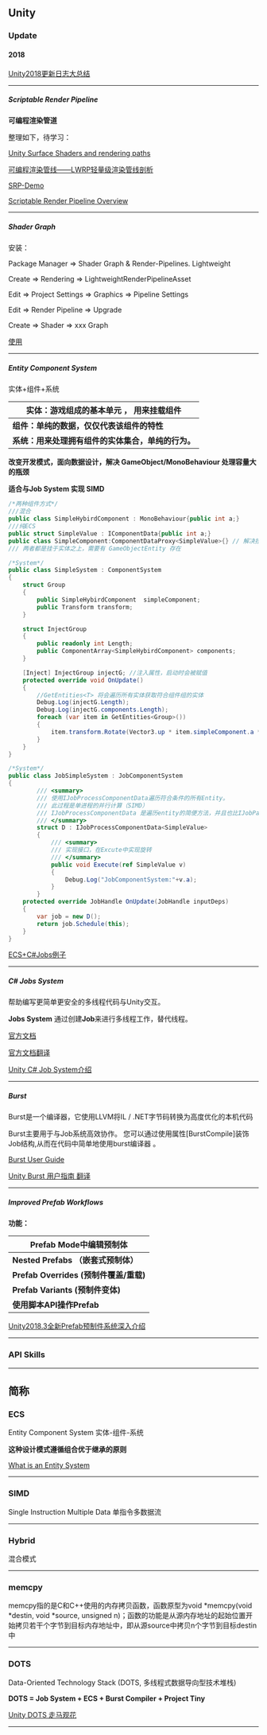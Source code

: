 ## Unity

### Update

#### 2018

[Unity2018更新日志大总结](https://www.jianshu.com/p/ec054482d457)

***

##### **Scriptable Render Pipeline**

**可编程渲染管道**

整理如下，待学习：

[Unity Surface Shaders and rendering paths](https://blog.csdn.net/qq_21397217/article/details/82850416)

[可编程渲染管线——LWRP轻量级渲染管线剖析](https://blog.csdn.net/qq_37043683/article/details/80989492)

[SRP-Demo](https://github.com/stramit/SRPBlog)

[Scriptable Render Pipeline Overview](https://blogs.unity3d.com/cn/2018/01/31/srp-overview/)

***

##### Shader Graph

安装：

Package Manager => Shader Graph & Render-Pipelines. Lightweight

Create => Rendering => LightweightRenderPipelineAsset

Edit => Project Settings => Graphics => Pipeline Settings 

Edit => Render Pipeline => Upgrade 

Create => Shader => xxx Graph

[使用](https://blog.csdn.net/aiaihus/article/details/82875580?depth_1-utm_source=distribute.pc_relevant_right.none-task&utm_source=distribute.pc_relevant_right.none-task)

***

##### Entity Component System 

实体+组件+系统

| **实体：游戏组成的基本单元 ， 用来挂载组件**       |
| -------------------------------------------------- |
| **组件：单纯的数据，仅仅代表该组件的特性**         |
| **系统：用来处理拥有组件的实体集合，单纯的行为。** |

**改变开发模式，面向数据设计，解决 GameObject/MonoBehaviour 处理容量大的瓶颈**

**适合与Job System 实现 SIMD**

```C#
/*两种组件方式*/
///混合
public class SimpleHybirdComponent : MonoBehaviour{public int a;}
///纯ECS
public struct SimpleValue : IComponentData{public int a;}
public class SimpleComponent:ComponentDataProxy<SimpleValue>{} // 解决挂载问题
/// 两者都是挂于实体之上，需要有 GameObjectEntity 存在

/*System*/
public class SimpleSystem : ComponentSystem
{
    struct Group
    {
        public SimpleHybirdComponent  simpleComponent;
        public Transform transform;
    }

    struct InjectGroup
    {
        public readonly int Length;
        public ComponentArray<SimpleHybirdComponent> components;
    }

    [Inject] InjectGroup injectG; //注入属性，启动时会被赋值
    protected override void OnUpdate()
    {
        //GetEntities<T> 将会遍历所有实体获取符合组件组的实体
        Debug.Log(injectG.Length);
        Debug.Log(injectG.components.Length);
        foreach (var item in GetEntities<Group>())
        {
            item.transform.Rotate(Vector3.up * item.simpleComponent.a * Time.deltaTime);
        }
    }
}

/*System*/
public class JobSimpleSystem : JobComponentSystem
{
        /// <summary>
        /// 使用IJobProcessComponentData遍历符合条件的所有Entity。
        /// 此过程是单进程的并行计算（SIMD）
        /// IJobProcessComponentData 是遍历entity的简便方法，并且也比IJobParallelFor更高效
        /// </summary>
        struct D : IJobProcessComponentData<SimpleValue>
        {
            /// <summary>
            /// 实现接口，在Excute中实现旋转
            /// </summary>
            public void Execute(ref SimpleValue v)
            {
                Debug.Log("JobComponentSystem:"+v.a);
            }
        }
    protected override JobHandle OnUpdate(JobHandle inputDeps)
    {
        var job = new D();
        return job.Schedule(this);
    }     
}
```

[ECS+C#Jobs例子](https://blog.csdn.net/yye4520/article/details/82804179)

***

##### C# Jobs System

帮助编写更简单更安全的多线程代码与Unity交互。

**Jobs System** 通过创建**Job**来进行多线程工作，替代线程。

[官方文档](https://docs.unity3d.com/Manual/JobSystem.html)

[官方文档翻译](https://blog.csdn.net/lrh3025/article/details/102869011)

[Unity C# Job System介绍](https://blog.csdn.net/game_fengxiaorui/article/details/87919518)

***

##### Burst

Burst是一个编译器，它使用LLVM将IL / .NET字节码转换为高度优化的本机代码

Burst主要用于与Job系统高效协作。
您可以通过使用属性[BurstCompile]装饰Job结构,从而在代码中简单地使用burst编译器 。

[Burst User Guide](https://docs.unity3d.com/Packages/com.unity.burst@0.2/manual/index.html#cnet-language-support)

[Unity Burst 用户指南 翻译](https://blog.csdn.net/alph258/article/details/83997917?depth_1-utm_source=distribute.pc_relevant_right.none-task&utm_source=distribute.pc_relevant_right.none-task)

***

##### Improved Prefab Workflows

**功能：**

| **Prefab Mode中编辑预制体**            |
| -------------------------------------- |
| **Nested Prefabs （嵌套式预制体）**    |
| **Prefab Overrides (预制件覆盖/重载)** |
| **Prefab Variants (预制件变体)**       |
| **使用脚本API操作Prefab**              |



[Unity2018.3全新Prefab预制件系统深入介绍](https://v.qq.com/x/page/g0843ksc8gd.html)

***

### API Skills













***

 ## 简称

### ECS

Entity Component System  实体-组件-系统

**这种设计模式遵循组合优于继承的原则**

[What is an Entity System](http://t-machine.org/index.php/2007/11/11/entity-systems-are-the-future-of-mmog-development-part-2/)

***

### SIMD

Single Instruction Multiple Data 单指令多数据流

***

### Hybrid

混合模式

***

### memcpy

memcpy指的是C和C++使用的内存拷贝函数，函数原型为void *memcpy(void *destin, void *source, unsigned n)；函数的功能是从源内存地址的起始位置开始拷贝若干个字节到目标内存地址中，即从源source中拷贝n个字节到目标destin中

***

### DOTS

Data-Oriented Technology Stack (DOTS, 多线程式数据导向型技术堆栈)

**DOTS = Job System + ECS + Burst Compiler + Project Tiny**

[Unity DOTS 走马观花](https://www.cnblogs.com/nafio/p/10979219.html)

***

